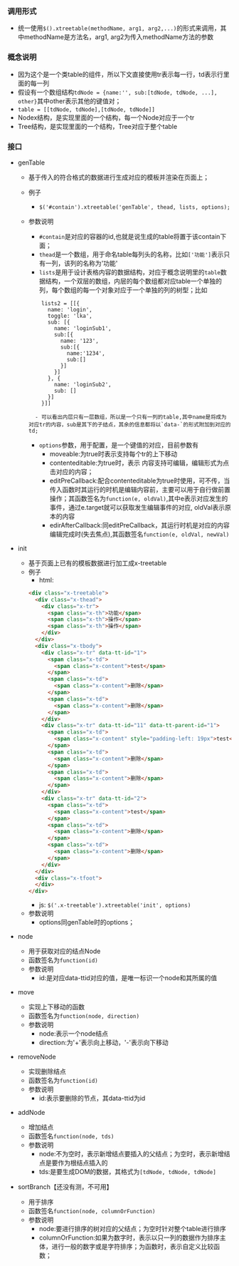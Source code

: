 ### 调用形式
+ 统一使用`$().xtreetable(methodName, arg1, arg2,...)`的形式来调用，其中methodName是方法名，arg1, arg2为传入methodName方法的参数

### 概念说明
+ 因为这个是一个类table的组件，所以下文直接使用tr表示每一行，td表示行里面的每一列
+ 假设有一个数组结构`tdNode = {name:'', sub:[tdNode, tdNode, ...], other}`其中other表示其他的键值对；
+ `table = [[tdNode, tdNode],[tdNode, tdNode]]`
+ Nodex结构，是实现里面的一个结构，每一个Node对应于一个tr
+ Tree结构，是实现里面的一个结构，Tree对应于整个table

### 接口
+ genTable
    - 基于传入的符合格式的数据进行生成对应的模板并渲染在页面上；
    - 例子 
        * `$('#contain').xtreetable('genTable', thead, lists, options);`
    - 参数说明
        * `#contain`是对应的容器的id,也就是说生成的table将置于该contain下面；
        * `thead`是一个数组，用于命名table每列头的名称，比如`['功能']`表示只有一列，该列的名称为'功能'
        * `lists`是用于设计表格内容的数据结构，对应于概念说明里的`table`数据结构，一个双层的数组，内层的每个数组都对应table一个单独的列，每个数组的每一个对象对应于一个单独的列的树型；比如
        ```
            lists2 = [[{
              name: 'login',
              toggle: 'lka',
              sub: [{
                name: 'loginSub1',
                sub:[{
                  name: '123',
                  sub:[{
                    name:'1234',
                    sub:[]
                  }]
                }]
              }, {
                name: 'loginSub2',
                sub: []
              }]
            }]]
        ```
            
            - 可以看出内层只有一层数组，所以是一个只有一列的table,其中name是将成为对应tr的内容，sub是其下的子结点，其余的信息都将以`data-`的形式附加到对应的td; 
        * `options`参数，用于配置，是一个键值的对应，目前参数有
            - moveable:为true时表示支持每个tr的上下移动
            - contenteditable:为true时，表示 内容支持可编辑，编辑形式为点击对应的内容；
            - editPreCallback:配合contenteditable为true时使用，可不传，当传入函数时其运行的时机是编辑内容前，主要可以用于自行做前置操作；其函数签名为`function(e, oldVal)`,其中e表示对应发生的事件，通过e.target就可以获取发生编辑事件的对应, oldVal表示原本的内容
            - edirAfterCallback:同editPreCallback，其运行时机是对应的内容编辑完成时(失去焦点),其函数签名`function(e, oldVal, newVal)`

+ init
    - 基于页面上已有的模板数据进行加工成x-treetable
    - 例子
        * html:
        ```html
        <div class="x-treetable">
          <div class="x-thead">
            <div class="x-tr">
              <span class="x-th">功能</span>
              <span class="x-th">操作</span>
              <span class="x-th">操作</span>
            </div>
          </div>
          <div class="x-tbody">
            <div class="x-tr" data-tt-id="1">
              <span class="x-td">
                <span class="x-content">test</span>
              </span>
              <span class="x-td">
                <span class="x-content">删除</span>
              </span>
              <span class="x-td">
                <span class="x-content">删除</span>
              </span>       
            </div>
            <div class="x-tr" data-tt-id="11" data-tt-parent-id="1">
              <span class="x-td">
                <span class="x-content" style="padding-left: 19px">test</span>
              </span>
              <span class="x-td">
                <span class="x-content">删除</span>
              </span>
              <span class="x-td">
                <span class="x-content">删除</span>
              </span>       
            </div>      
            <div class="x-tr" data-tt-id="2">
              <span class="x-td">
                <span class="x-content">test</span>
              </span>
              <span class="x-td">
                <span class="x-content">删除</span>
              </span>
              <span class="x-td">
                <span class="x-content">删除</span>
              </span>       
            </div>
          </div>
          <div class="x-tfoot">
          </div>
        </div>
        ```
        * js: `$('.x-treetable').xtreetable('init', options)`
    - 参数说明
        * options同genTable时的options；

+ node
    - 用于获取对应的结点Node
    - 函数签名为`function(id)`
    - 参数说明
        - id:是对应data-ttid对应的值，是唯一标识一个node和其所属的值
+ move
    - 实现上下移动的函数
    - 函数签名为`function(node, direction)`
    - 参数说明
        * node:表示一个node结点
        * direction:为'+'表示向上移动，'-'表示向下移动
+ removeNode
    - 实现删除结点
    - 函数签名为`function(id)`
    - 参数说明
        * id:表示要删除的节点，其data-ttid为id
+ addNode
    - 增加结点
    - 函数签名`function(node, tds)`
    - 参数说明
        * node:不为空时，表示新增结点要插入的父结点；为空时，表示新增结点是要作为根结点插入的
        * tds:是要生成DOM的数据，其格式为`[tdNode, tdNode, tdNode]`
+ sortBranch【还没有测，不可用】
    - 用于排序
    - 函数签名`function(node, columnOrFunction)`
    - 参数说明
        * node:要进行排序的树对应的父结点；为空时针对整个table进行排序
        * columnOrFunction:如果为数字时，表示以只一列的数据作为排序主体，进行一般的数字或是字符排序；为函数时，表示自定义比较函数；
    